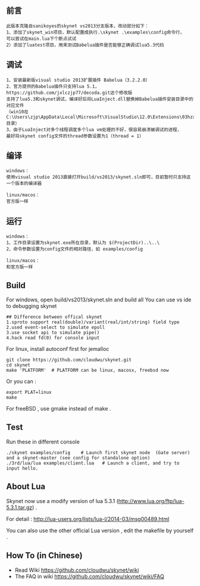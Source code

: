 ## 前言
```
此版本克隆自sanikoyes的skynet vs2013分支版本，改动部分如下：
1、添加了skynet_win项目，默认配置成执行.\skynet .\examples\config命令行，
可以尝试在main.lua下个断点试试
2）添加了luatest项目，用来测试Babelua插件是否能够正确调试lua5.3代码
```

## 调试
```
1、安装最新版visual studio 2013扩展插件 Babelua（3.2.2.0）
2、官方提供的Babelua插件只支持lua 5.1，https://github.com/jxlczjp77/decoda.git这个修改版
支持了lua5.3和skynet调试，编译好后将LuaInject.dll替换掉Babelua插件安装目录中的对应文件
（win10在C:\Users\zjp\AppData\Local\Microsoft\VisualStudio\12.0\Extensions\03hzxr2j.bvx\LuaInject.dll目录）
3、由于LuaInject对多个线程调度多个lua vm处理的不好，很容易崩溃被调试的进程，
最好将skynet config文件的thread参数设置为1（thread = 1）
```

## 编译
```
windows：
使用visual studio 2013直接打开build/vs2013/skynet.sln即可，目前暂时只支持这一个版本的编译器

linux/macos：
官方版一样
```

## 运行
```
windows：
1、工作目录设置为skynet.exe所在目录，默认为 $(ProjectDir)..\..\
2、命令参数设置为config文件的相对路径，如 examples/config

linux/macos：
和官方版一样
```

## Build

For windows, open build/vs2013/skynet.sln and build all
You can use vs ide to debugging skynet

```
## Difference between offical skynet
1.sproto support real(double)/variant(real/int/string) field type
2.used event-select to simulate epoll
3.use socket api to simulate pipe()
4.hack read fd(0) for console input
```

For linux, install autoconf first for jemalloc

```
git clone https://github.com/cloudwu/skynet.git
cd skynet
make 'PLATFORM'  # PLATFORM can be linux, macosx, freebsd now
```

Or you can :

```
export PLAT=linux
make
```

For freeBSD , use gmake instead of make .

## Test

Run these in different console

```
./skynet examples/config	# Launch first skynet node  (Gate server) and a skynet-master (see config for standalone option)
./3rd/lua/lua examples/client.lua 	# Launch a client, and try to input hello.
```

## About Lua

Skynet now use a modify version of lua 5.3.1 (http://www.lua.org/ftp/lua-5.3.1.tar.gz) .

For detail : http://lua-users.org/lists/lua-l/2014-03/msg00489.html

You can also use the other official Lua version , edit the makefile by yourself .

## How To (in Chinese)

* Read Wiki https://github.com/cloudwu/skynet/wiki
* The FAQ in wiki https://github.com/cloudwu/skynet/wiki/FAQ
